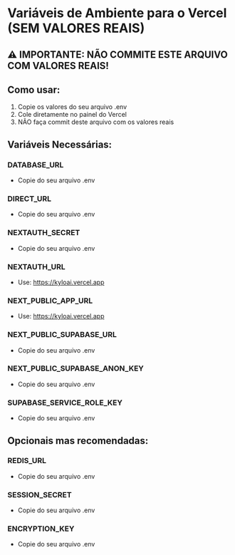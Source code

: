 # Variáveis de Ambiente para o Vercel (SEM VALORES REAIS)

## ⚠️ IMPORTANTE: NÃO COMMITE ESTE ARQUIVO COM VALORES REAIS!

## Como usar:
1. Copie os valores do seu arquivo .env
2. Cole diretamente no painel do Vercel
3. NÃO faça commit deste arquivo com os valores reais

## Variáveis Necessárias:

### DATABASE_URL
- Copie do seu arquivo .env

### DIRECT_URL  
- Copie do seu arquivo .env

### NEXTAUTH_SECRET
- Copie do seu arquivo .env

### NEXTAUTH_URL
- Use: https://kyloai.vercel.app

### NEXT_PUBLIC_APP_URL
- Use: https://kyloai.vercel.app

### NEXT_PUBLIC_SUPABASE_URL
- Copie do seu arquivo .env

### NEXT_PUBLIC_SUPABASE_ANON_KEY
- Copie do seu arquivo .env

### SUPABASE_SERVICE_ROLE_KEY
- Copie do seu arquivo .env

## Opcionais mas recomendadas:

### REDIS_URL
- Copie do seu arquivo .env

### SESSION_SECRET
- Copie do seu arquivo .env

### ENCRYPTION_KEY
- Copie do seu arquivo .env
